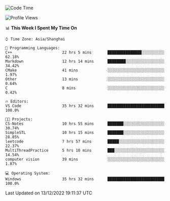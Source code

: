 <!--START_SECTION:waka-->
![Code Time](http://img.shields.io/badge/Code%20Time-459%20hrs%2051%20mins-blue)

![Profile Views](http://img.shields.io/badge/Profile%20Views-3-blue)

📊 **This Week I Spent My Time On** 

```text
⌚︎ Time Zone: Asia/Shanghai

💬 Programming Languages: 
C++                      22 hrs 5 mins       ███████████████░░░░░░░░░░   62.18% 
Markdown                 12 hrs 14 mins      ████████░░░░░░░░░░░░░░░░░   34.42% 
CMake                    41 mins             ░░░░░░░░░░░░░░░░░░░░░░░░░   1.97% 
Other                    13 mins             ░░░░░░░░░░░░░░░░░░░░░░░░░   0.64% 
C                        8 mins              ░░░░░░░░░░░░░░░░░░░░░░░░░   0.42%

🔥 Editors: 
VS Code                  35 hrs 32 mins      █████████████████████████   100.0%

🐱‍💻 Projects: 
CS-Notes                 10 hrs 55 mins      ███████░░░░░░░░░░░░░░░░░░   30.74% 
SimpleSTL                10 hrs 15 mins      ███████░░░░░░░░░░░░░░░░░░   28.85% 
leetcode                 7 hrs 57 mins       █████░░░░░░░░░░░░░░░░░░░░   22.37% 
MultiThreadPractice      5 hrs 10 mins       ███░░░░░░░░░░░░░░░░░░░░░░   14.54% 
computer vision          39 mins             ░░░░░░░░░░░░░░░░░░░░░░░░░   1.87%

💻 Operating System: 
Windows                  35 hrs 32 mins      █████████████████████████   100.0%

```


 Last Updated on 13/12/2022 19:11:37 UTC
<!--END_SECTION:waka-->